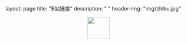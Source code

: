 
layout: page
title: "B站链接"
description: " "
header-img: "img/zhihu.jpg"




<a href="https://space.bilibili.com/545545/#/" target="_blank"><center><img src="https://github.com/feiyuii/feiyuii.github.io/blob/master/img/crowds/shutterstock_10987597.jpg?raw=true" height="60" width="60"/> </center> </a>









